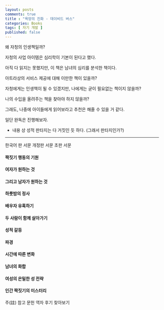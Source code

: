 ```yaml
---
layout: posts
comments: true
title : "욕망의 진화 - 데이비드 버스"
categories: Books
tags: [ 자기 개발 ]
published: false
---
```


왜 자청의 인생책일까?

자청의 사업 아이템은 심리학이 기본이 된다고 했다.

아직 다 읽지는 못했지만, 이 책은 남녀의 심리를 분석한 책이다.

아트라상의 서비스 제공에 대해 이만한 책이 있을까?

자청에게는 인생책이 될 수 있겠지만, 나에게는 굳이 필요없는 책이지 않을까?

나의 수입을 올려주는 책을 찾아야 하지 않을까?

그래도, 나중에 아이들에게 읽어보라고 추천은 해줄 수 있을 거 같다.

일단 완독은 진행해보자.

- 내용 상 성적 판타지는 다 거짓인 듯 하다. (그래서 판타지인가?)

---

한국어 판 서문
개정판 서문
초판 서문

#### 짝짓기 행동의 기원
#### 여자가 원하는 것
#### 그리고 남자가 원하는 것
#### 하룻밤의 정사
#### 배우자 유혹하기
#### 두 사람이 함께 살아가기
#### 성적 갈등
#### 파경
#### 시간에 따른 변화
#### 남녀의 화합
#### 여성의 은밀한 성 전략
#### 인간 짝짓기의 미스터리

주(註)
참고 문헌
역자 후기
찾아보기